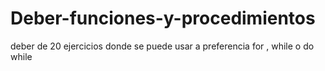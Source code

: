 # Deber-funciones-y-procedimientos
deber de 20 ejercicios donde se puede usar a preferencia for , while o do while
